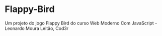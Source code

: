 # Flappy-Bird
Um projeto do jogo Flappy Bird do curso Web Moderno Com JavaScript - Leonardo Moura Leitão, Cod3r
